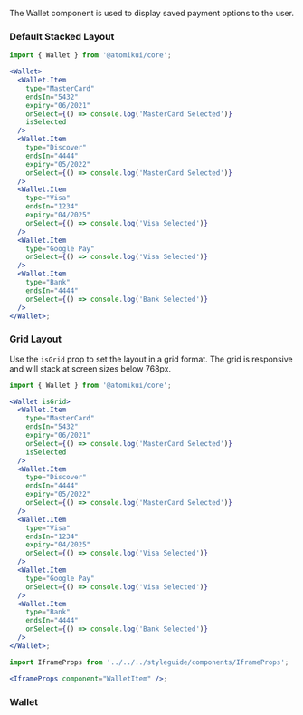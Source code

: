 The Wallet component is used to display saved payment options to the user.

### Default Stacked Layout

```jsx
import { Wallet } from '@atomikui/core';

<Wallet>
  <Wallet.Item
    type="MasterCard"
    endsIn="5432"
    expiry="06/2021"
    onSelect={() => console.log('MasterCard Selected')}
    isSelected
  />
  <Wallet.Item
    type="Discover"
    endsIn="4444"
    expiry="05/2022"
    onSelect={() => console.log('MasterCard Selected')}
  />
  <Wallet.Item
    type="Visa"
    endsIn="1234"
    expiry="04/2025"
    onSelect={() => console.log('Visa Selected')}
  />
  <Wallet.Item
    type="Google Pay"
    onSelect={() => console.log('Visa Selected')}
  />
  <Wallet.Item
    type="Bank"
    endsIn="4444"
    onSelect={() => console.log('Bank Selected')}
  />
</Wallet>;
```

### Grid Layout

Use the `isGrid` prop to set the layout in a grid format. The grid is responsive and will stack at screen sizes below 768px.

```jsx
import { Wallet } from '@atomikui/core';

<Wallet isGrid>
  <Wallet.Item
    type="MasterCard"
    endsIn="5432"
    expiry="06/2021"
    onSelect={() => console.log('MasterCard Selected')}
    isSelected
  />
  <Wallet.Item
    type="Discover"
    endsIn="4444"
    expiry="05/2022"
    onSelect={() => console.log('MasterCard Selected')}
  />
  <Wallet.Item
    type="Visa"
    endsIn="1234"
    expiry="04/2025"
    onSelect={() => console.log('Visa Selected')}
  />
  <Wallet.Item
    type="Google Pay"
    onSelect={() => console.log('Visa Selected')}
  />
  <Wallet.Item
    type="Bank"
    endsIn="4444"
    onSelect={() => console.log('Bank Selected')}
  />
</Wallet>;
```

```jsx noeditor
import IframeProps from '../../../styleguide/components/IframeProps';

<IframeProps component="WalletItem" />;
```

### Wallet
